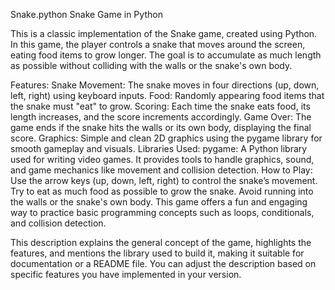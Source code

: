 Snake.python
Snake Game in Python

This is a classic implementation of the Snake game, created using Python. In this game, the player controls a snake that moves around the screen, eating food items to grow longer. The goal is to accumulate as much length as possible without colliding with the walls or the snake's own body.

Features:
Snake Movement: The snake moves in four directions (up, down, left, right) using keyboard inputs.
Food: Randomly appearing food items that the snake must "eat" to grow.
Scoring: Each time the snake eats food, its length increases, and the score increments accordingly.
Game Over: The game ends if the snake hits the walls or its own body, displaying the final score.
Graphics: Simple and clean 2D graphics using the pygame library for smooth gameplay and visuals.
Libraries Used:
pygame: A Python library used for writing video games. It provides tools to handle graphics, sound, and game mechanics like movement and collision detection.
How to Play:
Use the arrow keys (up, down, left, right) to control the snake’s movement.
Try to eat as much food as possible to grow the snake.
Avoid running into the walls or the snake's own body.
This game offers a fun and engaging way to practice basic programming concepts such as loops, conditionals, and collision detection.

This description explains the general concept of the game, highlights the features, and mentions the library used to build it, making it suitable for documentation or a README file. You can adjust the description based on specific features you have implemented in your version.















